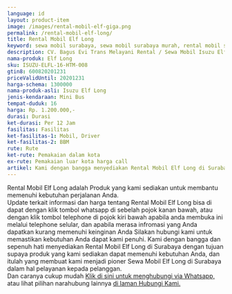 ```yaml
---
language: id
layout: product-item
image: /images/rental-mobil-elf-giga.png
permalink: /rental-mobil-elf-long/
title: Rental Mobil Elf Long
keyword: sewa mobil surabaya, sewa mobil surabaya murah, rental mobil surabaya, rental mobil surabaya murah, bagusevitrans, CV. Bagus Evi Trans, bagusevitrans.com, sewa mobil di surabaya, rental mobil di surabaya
description: CV. Bagus Evi Trans Melayani Rental / Sewa Mobil Isuzu Elf Long di Surabaya paling Murah dan terpercaya di Jawa timur Hubungi kami Call/WA di 081357754513
nama-produk: Elf Long
sku: ISUZU-ELFL-16-HTM-008
gtin8: 600820201231
priceValidUntil: 20201231 
harga-schema: 1300000
nama-produk-asli: Isuzu Elf Long
jenis-kendaraan: Mini Bus
tempat-duduk: 16
harga: Rp. 1.200.000,-
durasi: Durasi
ket-durasi: Per 12 Jam
fasilitas: Fasilitas
ket-fasilitas-1: Mobil, Driver
ket-fasilitas-2: BBM
rute: Rute
ket-rute: Pemakaian dalam kota
ex-rute: Pemakaian luar kota harga call
artikel: Kami dengan bangga menyediakan Rental Mobil Elf Long di Surabaya dengan tujuan supaya produk yang kami sediakan dapat memenuhi kebutuhan Anda, dan kami adalah pioner Sewa Mobil Elf Long di Surabaya yang menggunakan teknologi online serta dalam hal pelayanan kepada pelanggan.
---
```

Rental Mobil Elf Long adalah Produk yang kami sediakan untuk membantu memenuhi kebutuhan perjalanan Anda.<br>Update terkait informasi dan harga tentang Rental Mobil Elf Long bisa di dapat dengan klik tombol whatsapp di sebelah pojok kanan bawah, atau dengan klik tombol telephone di pojok kiri bawah apabila anda membuka ini melalui telephone selular, dan apabila merasa infromasi yang Anda dapatkan kurang memenuhi keinginan Anda Silakan hubungi kami untuk memastikan kebutuhan Anda dapat kami penuhi. Kami dengan bangga dan sepenuh hati menyediakan Rental Mobil Elf Long di Surabaya dengan tujuan supaya produk yang kami sediakan dapat memenuhi kebutuhan Anda, dan itulah yang membuat kami menjadi pioner Sewa Mobil Elf Long di Surabaya dalam hal pelayanan kepada pelanggan.<br>
Dan caranya cukup mudah <a href="https://web.whatsapp.com/send?phone=6281357754513&text=Hallo,%20CS%20bagusevitrans.com">Klik di sini untuk menghubungi via Whatsapp,</a> atau lihat pilihan narahubung lainnya <a href="/kontak-kami/">di laman Hubungi Kami.</a>